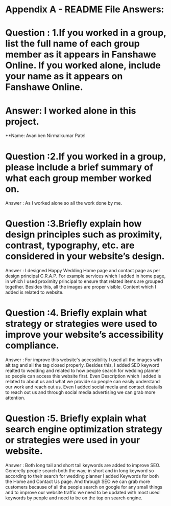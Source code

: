 # Appendix A - README File Answers:

# Question : 1.If you worked in a group, list the full name of each group member as it appears in Fanshawe Online. If you worked alone, include your name as it appears on Fanshawe Online.
# Answer: I worked alone in this project. 
**Name: Avaniben Nirmalkumar Patel

# Question :2.If you worked in a group, please include a brief summary of what each group member worked on.
Answer : As I worked alone so all the work done by me.

# Question :3.Briefly explain how design principles such as proximity, contrast, typography, etc. are considered in your website’s design.
Answer : I designed Happy Wedding Home page and contact page as per design principal C.R.A.P.  For example services which I added in home page, in which I used proximity principal to ensure that related items are grouped together. Besides this, all the images are proper visible. Content which I added is related to website. 

# Question :4. Briefly explain what strategy or strategies were used to improve your website’s accessibility compliance.
 Answer : For improve this website's accessibility I used all the images with alt tag and all the tag closed properly. Besides this, I added SEO keyword realted to wedding and related to how people search for wedding planner so people can access this website first. Even Description which I added is related to about us and what we provide so people can easily understand our work and reach out us. Even I added social media and contact deatails to reach out us and through social media advertising we can grab more attention. 

# Question :5. Briefly explain what search engine optimization strategy or strategies were used in your website.
Answer : Both long tail and short tail keywords are added to improve SEO. Generelly people search both the way; in short and in long keyword so according to their search for wedding planner I added Keywords for both the Home and Contact Us page. And through SEO we can grab more customers because of all the people search on google for any small things and to improve our website traffic we need to be updated with most used keywords by people and need to be on the top on search engine.